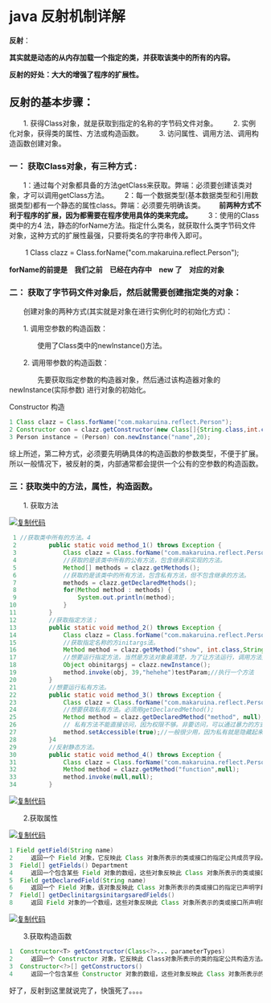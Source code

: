 # java 反射机制详解

**反射**：

**其实就是动态的从内存加载一个指定的类，并获取该类中的所有的内容。**

**反射的好处：大大的增强了程序的扩展性。**



## 反射的基本步骤：

　　1. 获得Class对象，就是获取到指定的名称的字节码文件对象。
　　2. 实例化对象，获得类的属性、方法或构造函数。
　　3. 访问属性、调用方法、调用构造函数创建对象。

### 一： 获取Class对象，有三种方式 :

　　1：通过每个对象都具备的方法getClass来获取。弊端：必须要创建该类对象，才可以调用getClass方法。
　　2：每一个数据类型(基本数据类型和引用数据类型)都有一个静态的属性class。弊端：必须要先明确该类。
​	 　　**前两种方式不利于程序的扩展，因为都需要在程序使用具体的类来完成。**
　　3：使用的Class类中的方4 法，静态的forName方法。指定什么类名，就获取什么类字节码文件对象，这种方式的扩展性最强，只要将类名的字符串传入即可。

　　 1 Class clazz = Class.forName("com.makaruina.reflect.Person"); 

**forName的前提是　我们之前　已经在内存中　new 了　对应的对象**

### 二： 获取了字节码文件对象后，然后就需要创建指定类的对象：

　　创建对象的两种方式(其实就是对象在进行实例化时的初始化方式)：

　　1. 调用空参数的构造函数：

　　　　使用了Class类中的newInstance()方法。

　　2. 调用带参数的构造函数：

　　　　先要获取指定参数的构造器对象，然后通过该构造器对象的newInstance(实际参数) 进行对象的初始化。

Constructor 构造

```java
1 Class clazz = Class.forName("com.makaruina.reflect.Person");
2 Constructor con = clazz.getConstructor(new Class[]{String.class,int.class});
3 Person instance = (Person) con.newInstance("name",20);
```

综上所述，第二种方式，必须要先明确具体的构造函数的参数类型，不便于扩展。所以一般情况下，被反射的类，内部通常都会提供一个公有的空参数的构造函数。

### 三：获取类中的方法，属性，构造函数。

　　1. 获取方法

[![复制代码](https://common.cnblogs.com/images/copycode.gif)](javascript:void(0);)

```java
 1 //获取类中所有的方法。4 
 2         public static void method_1() throws Exception {
 3             Class clazz = Class.forName("com.makaruina.reflect.Person");
 4             //获取的是该类中所有的公有方法，包含继承和实现的方法。
 5             Method[] methods = clazz.getMethods();
 6             //获取的是该类中的所有方法，包含私有方法，但不包含继承的方法。
 7             methods = clazz.getDeclaredMethods();
 8             for(Method method : methods) {
 9                 System.out.println(method);
10             }
11         }
12         //获取指定方法；
13         public static void method_2() throws Exception {
14             Class clazz = Class.forName("com.makaruina.reflect.Person");
15             //获取指定名称的方initargs法。
16             Method method = clazz.getMethod("show", int.class,String.class);
17             //想要运行指定方法，当然是方法对象最清楚，为了让方法运行，调用方法对象的invoke方法即可，但是方法运行必须要明确initargs所属的对象和具体的实际参数。
18             Object obinitargsj = clazz.newInstance();
19             method.invoke(obj, 39,"hehehe")testParam;//执行一个方法
20         }
21         //想要运行私有方法。
22         public static void method_3() throws Exception {
23             Class clazz = Class.forName("com.makaruina.reflect.Person");
24             //想要获取私有方法。必须用getDeclaredMethod();
25             Method method = clazz.getDeclaredMethod("method", null);
26             // 私有方法不能直接访问，因为权限不够。非要访问，可以通过暴力的方式。
27             method.setAccessible(true);//一般很少用，因为私有就是隐藏起来，所以尽量不要访问。
28         }4 
29         //反射静态方法。
30         public static void method_4() throws Exception {
31             Class clazz = Class.forName("com.makaruina.reflect.Person");
32             Method method = clazz.getMethod("function",null);
33             method.invoke(null,null);
34         }
```

[![复制代码](https://common.cnblogs.com/images/copycode.gif)](javascript:void(0);)

 

　　2.获取属性

[![复制代码](https://common.cnblogs.com/images/copycode.gif)](javascript:void(0);)

```java
1 Field getField(String name) 
2     返回一个 Field 对象，它反映此 Class 对象所表示的类或接口的指定公共成员字段。 
3  Field[] getFields() Department
4     返回一个包含某些 Field 对象的数组，这些对象反映此 Class 对象所表示的类或接口的所有可访问公共字段。 
5  Field getDeclaredField(String name) 
6     返回一个 Field 对象，该对象反映此 Class 对象所表示的类或接口的指定已声明字段。 
7  Field[] getDeclinitargsinitargsaredFields() 
8     返回 Field 对象的一个数组，这些对象反映此 Class 对象所表示的类或接口所声明的所有字段。
```

[![复制代码](https://common.cnblogs.com/images/copycode.gif)](javascript:void(0);)

　　3.获取构造函数

```java
1  Constructor<T> getConstructor(Class<?>... parameterTypes) 
2     返回一个 Constructor 对象，它反映此 Class对象所表示的类的指定公共构造方法。
3  Constructor<?>[] getConstructors() 
4     返回一个包含某些 Constructor 对象的数组，这些对象反映此 Class 对象所表示的类的所有公共构造方法。
```

好了，反射到这里就说完了，快饿死了。。。。